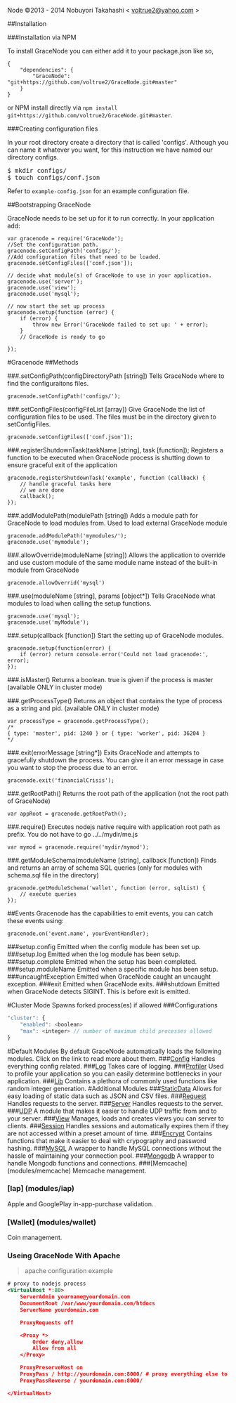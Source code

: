 Node
©2013 - 2014 Nobuyori Takahashi < <voltrue2@yahoo.com> >

##Installation

###Installation via NPM

To install GraceNode you can either add it to your package.json like so,

```
{
    "dependencies": {
        "GraceNode": "git+https://github.com/voltrue2/GraceNode.git#master"
    }
}
```
or NPM install directly via `npm install git+https://github.com/voltrue2/GraceNode.git#master`.

###Creating configuration files

In your root directory create a directory that is called 'configs'. Although you can name it whatever you want, for this instruction we have named our directory configs.

<pre>
$ mkdir configs/
$ touch configs/conf.json
</pre>

Refer to `example-config.json` for an example configuration file.

##Bootstrapping GraceNode

GraceNode needs to be set up for it to run correctly. In your application add:

```
var gracenode = require('GraceNode');
//Set the configuration path.
gracenode.setConfigPath('configs/');
//Add configuration files that need to be loaded.
gracenode.setConfigFiles(['conf.json']);

// decide what module(s) of GraceNode to use in your application.
gracenode.use('server');
gracenode.use('view');
gracenode.use('mysql');

// now start the set up process
gracenode.setup(function (error) {
    if (error) {
        throw new Error('GraceNode failed to set up: ' + error);
    }
    // GraceNode is ready to go

});
```
#Gracenode
##Methods

###.setConfigPath(configDirectoryPath [string])
Tells GraceNode where to find the configuraitons files.
```
gracenode.setConfigPath('configs/');
```

###.setConfigFiles(configFileList [array])
Give GraceNode the list of configuration files to be used. The files must be in the directory given to setConfigFiles.
```
gracenode.setConfigFiles(['conf.json']);
```

###.registerShutdownTask(taskName [string], task [function]);
Registers a function to be executed when GraceNode process is shutting down to ensure graceful exit of the application
```
gracenode.registerShutdownTask('example', function (callback) {
	// handle graceful tasks here
	// we are done
	callback();
});
```

###.addModulePath(modulePath [string])
Adds a module path for GraceNode to load modules from. Used to load external GraceNode module
```
gracenode.addModulePath('mymodules/');
gracenode.use('mymodule');
```

###.allowOverride(moduleName [string])
Allows the application to override and use custom module of the same module name instead of the built-in module from GraceNode
```
gracenode.allowOverrid('mysql')
```

###.use(moduleName [string], params [object*])
Tells GraceNode what modules to load when calling the setup functions.
```
gracenode.use('mysql');
gracenode.use('myModule');
```

###.setup(callback [function])
Start the setting up of GraceNode modules.
```
gracenode.setup(function(error) {
    if (error) return console.error('Could not load gracenode:', error);
});
```

###.isMaster()
Returns a boolean. true is given if the process is master (available ONLY in cluster mode)

###.getProcessType()
Returns an object that contains the type of process as a string and pid. (available ONLY in cluster mode)
```
var processType = gracenode.getProcessType();
/*
{ type: 'master', pid: 1240 } or { type: 'worker', pid: 36204 }
*/
```

###.exit(errorMessage [string*])
Exits GraceNode and attempts to gracefully shutdown the process. You can give it an error message in case you want to stop the process due to an error.
```
gracenode.exit('financialCrisis');
```

###.getRootPath()
Returns the root path of the application (not the root path of GraceNode)
```
var appRoot = gracenode.getRootPath();
```

###.require()
Executes nodejs native require with application root path as prefix. You do not have to go ../../mydir/me.js
```
var mymod = gracenode.require('mydir/mymod');
```

###.getModuleSchema(moduleName [string], callback [function])
Finds and returns an array of schema SQL queries (only for modules with schema.sql file in the directory)
```
gracenode.getModuleSchema('wallet', function (error, sqlList) {
	// execute queries	
});
```

##Events
Gracenode has the capabilities to emit events, you can catch these events using:
```
gracenode.on('event.name', yourEventHandler);
```
###setup.config
Emitted when the config module has been set up.
###setup.log
Emitted when the log module has been setup.
###setup.complete
Emitted when the setup has been completed.
###setup.moduleName
Emitted when a specific module has been setup.
###uncaughtException
Emitted when GraceNode caught an uncaught exception.
###exit
Emitted when GraceNode exits.
###shutdown
Emitted when GraceNode detects SIGINT. This is before exit is emitted.

#Cluster Mode
Spawns forked process(es) if allowed
###Configurations
```javascript
"cluster": {
	"enabled": <boolean>
	"max": <integer> // number of maximum child processes allowed
}
```

#Default Modules
By default GraceNode automatically loads the following modules. Click on the link to read more about them.
###[Config](modules/config)
Handles everything config related.
###[Log](modules/log)
Takes care of logging.
###[Profiler](modules/profiler)
Used to profile your application so you can easily determine bottlenecks in your application.
###[Lib](modules/lib)
Contains a plethora of commonly used functions like random integer generation.
#Additional Modules
###[StaticData](modules/staticdata)
Allows for easy loading of static data such as JSON and CSV files.
###[Request](modules/request)
Handles requests to the server.
###[Server](modules/server)
Handles requests to the server.
###[UDP](modules/udp)
A module that makes it easier to handle UDP traffic from and to your server.
###[View](modules/view)
Manages, loads and creates views you can server to clients.
###[Session](modules/session)
Handles sessions and automatically expires them if they are not accessed within a preset amount of time.
###[Encrypt](modules/encrypt)
Contains functions that make it easier to deal with crypography and password hashing.
###[MySQL](modules/mysql)
A wrapper to handle MySQL connections without the hassle of maintaining your connection pool.
###[Mongodb](modules/mongodb)
A wrapper to handle Mongodb functions and connections.
###[Memcache] (modules/memcache)
Memcache management.
### [Iap] (modules/iap)
Apple and GooglePlay in-app-purchase validation.
### [Wallet] (modules/wallet)
Coin management.

### Useing GraceNode With Apache
> apache configuration example

```xml
# proxy to nodejs process
<VirtualHost *:80>
    ServerAdmin yourname@yourdomain.com
    DocumentRoot /var/www/yourdomain.com/htdocs
    ServerName yourdomain.com

    ProxyRequests off

    <Proxy *>
        Order deny,allow
        Allow from all
    </Proxy>

    ProxyPreserveHost on
    ProxyPass / http://yourdomain.com:8000/ # proxy everything else to GraceNode
    ProxyPassReverse / yourdomain.com:8000/

</VirtualHost>
```

